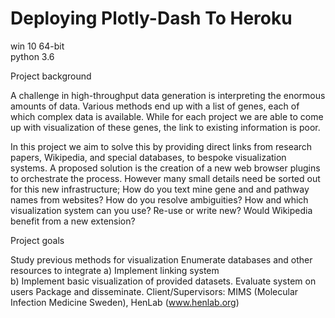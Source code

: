 # Deploying Plotly-Dash To Heroku
win 10 64-bit <br>
python 3.6

Project background

A challenge in high-throughput data generation is interpreting the enormous amounts of data. Various methods end up with a list of genes, each of which complex data is available. While for each project we are able to come up with visualization of these genes, the link to existing information is poor.

In this project we aim to solve this by providing direct links from research papers, Wikipedia, and special databases, to bespoke visualization systems. A proposed solution is the creation of a new web browser plugins to orchestrate the process. However many small details need be sorted out for this new infrastructure; How do you text mine gene and and pathway names from websites? How do you resolve ambiguities? How and which visualization system can you use? Re-use or write new? Would Wikipedia benefit from a new extension?

Project goals

   Study previous methods for visualization
   Enumerate databases and other resources to integrate
   a) Implement linking system   
   b) Implement basic visualization of provided datasets. Evaluate system on users
   Package and disseminate.
Client/Supervisors: MIMS (Molecular Infection Medicine Sweden), HenLab (www.henlab.org)
